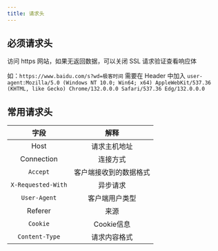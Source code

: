 ```yaml
---
title: 请求头
---
```


## 必须请求头

访问 https 网站，如果无返回数据，可以关闭 SSL 请求验证查看响应体<br>

如：`https://www.baidu.com/s?wd=极客时间`
需要在 Header 中加入 `user-agent:Mozilla/5.0 (Windows NT 10.0; Win64; x64) AppleWebKit/537.36 (KHTML, like Gecko) Chrome/132.0.0.0 Safari/537.36 Edg/132.0.0.0`

## 常用请求头

|字段|解释|
|:--:|:--:|
|Host|请求主机地址|
|Connection|连接方式|
|`Accept`|客户端接收到的数据格式|
|`X-Requested-With`|异步请求|
|`User-Agent`|客户端用户类型|
|Referer|来源|
|`Cookie`|Cookie信息|
|`Content-Type`|请求内容格式|